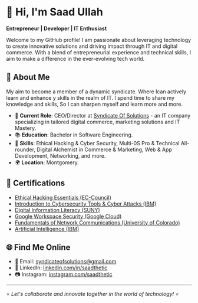 # 👋 Hi, I'm Saad Ullah

**Entrepreneur | Developer | IT Enthusiast**

Welcome to my GitHub profile! I am passionate about leveraging technology to create innovative solutions and driving impact through IT and digital commerce. With a blend of entrepreneurial experience and technical skills, I aim to make a difference in the ever-evolving tech world.

## 🌟 About Me

My aim to become a member of a dynamic syndicate. Where Ican actively learn and enhance y skills in the realm of IT. I spend time to share my knowledge and skills, So I can sharpen myself and learn more and more.

- 🔭 **Current Role**: CEO/Director at [Syndicate Of Solutions](mailto:syndicateofsolutions@gmail.com) - an IT company specializing in tailored digital commerce, marketing solutions and IT Mastery.
- 📚 **Education**: Bachelor in Software Engineering.
- 🌱 **Skills**: Ethical Hacking & Cyber Security, Multi-0S Pro & Technical All-rounder, Digital Alchemist in Commerce & Marketing, Web & App Development, Networking, and more.
- 🌍 **Location**: Montgomery.

## 📜 Certifications

- [Ethical Hacking Essentials (EC-Council)](https://coursera.org/verify/HNM443HMLTTQ)
- [Introduction to Cybersecurity Tools & Cyber Attacks (IBM)](https://coursera.org/verify/88WCQZ64WNKM)
- [Digital Information Literacy (SUNY)](https://coursera.org/verify/5S3M9444CYZA)
- [Google Workspace Security (Google Cloud)](https://coursera.org/verify/UJVDGQ2ERFE2)
- [Fundamentals of Network Communications (University of Colorado)](https://coursera.org/verify/246EAHWCLR5V)
- [Artificial Intelligence (IBM)](https://coursera.org/verify/4UBCMJGWPRR3)
 

## 🌐 Find Me Online

- 📧 Email: [syndicateofsolutions@gmail.com](mailto:syndicateofsolutions@gmail.com)  
- 🔗 LinkedIn: [linkedin.com/in/saadthetic](https://linkedin.com/in/saadthetic)  
- 📷 Instagram: [instagram.com/saadthetic](https://instagram.com/saadthetic)  

---

⭐️ *Let's collaborate and innovate together in the world of technology!* ⭐️
